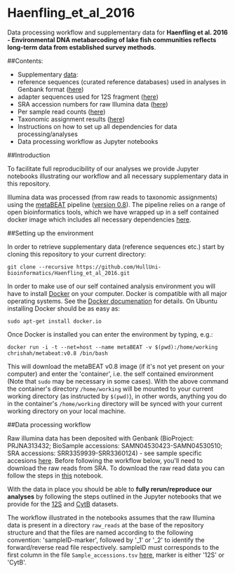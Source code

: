 # Haenfling_et_al_2016
Data processing workflow and supplementary data for __Haenfling et al. 2016 - Environmental DNA metabarcoding of lake fish communities reflects long-term data from established survey methods__.

##Contents:
 - Supplementary [data](https://github.com/HullUni-bioinformatics/Haenfling_et_al_2016/tree/master/supplementary_data):
  - reference sequences (curated reference databases) used in analyses in Genbank format ([here](https://github.com/HullUni-bioinformatics/Haenfling_et_al_2016/tree/master/supplementary_data/reference_DBs))
  - adapter sequences used for 12S fragment ([here](https://github.com/HullUni-bioinformatics/Haenfling_et_al_2016/tree/master/supplementary_data/adapters))
  - SRA accession numbers for raw Illumina data ([here](https://github.com/HullUni-bioinformatics/Haenfling_et_al_2016/blob/master/supplementary_data/Sample_accessions.tsv))
  - Per sample read counts ([here](https://github.com/HullUni-bioinformatics/Haenfling_et_al_2016/tree/master/supplementary_data/sample_read_stats))
  - Taxonomic assignment results ([here](https://github.com/HullUni-bioinformatics/Haenfling_et_al_2016/tree/master/supplementary_data/assignment_results))
 - Instructions on how to set up all dependencies for data processing/analyses
 - Data processing workflow as Jupyter notebooks


##Introduction

To facilitate full reproducibility of our analyses we provide Jupyter notebooks illustrating our workflow and all necessary supplementary data in this repository.

Illumina data was processed (from raw reads to taxonomic assignments) using the [metaBEAT](https://github.com/HullUni-bioinformatics/metaBEAT) pipeline ([version 0.8](https://github.com/HullUni-bioinformatics/metaBEAT/releases)). The pipeline relies on a range of open bioinformatics tools, which we have wrapped up in a self contained docker image which includes all necessary dependencies [here](https://hub.docker.com/r/chrishah/metabeat/).

##Setting up the environment

In order to retrieve supplementary data (reference sequences etc.) start by cloning this repository to your current directory:
```
git clone --recursive https://github.com/HullUni-bioinformatics/Haenfling_et_al_2016.git
```

In order to make use of our self contained analysis environment you will have to install [Docker](https://www.docker.com/) on your computer. Docker is compatible with all major operating systems. See the [Docker documenation](https://docs.docker.com/) for details. On Ubuntu installing Docker should be as easy as:

```
sudo apt-get install docker.io
```

Once Docker is installed you can enter the environment by typing, e.g.:
```
docker run -i -t --net=host --name metaBEAT -v $(pwd):/home/working chrishah/metabeat:v0.8 /bin/bash
```

This will download the metaBEAT v0.8 image (if it's not yet present on your computer) and enter the 'container', i.e. the self contained environment (Note that `sudo` may be necessary in some cases). With the above command the container's directory `/home/working` will be mounted to your current working directory (as instructed by `$(pwd)`), in other words, anything you do in the container's `/home/working` directory will be synced with your current working directory on your local machine. 

##Data processing workflow

Raw illumina data has been deposited with Genbank (BioProject: PRJNA313432; BioSample accessions: SAMN04530423-SAMN04530510; SRA accessions: SRR3359939-SRR3360124) - see sample specific accesions [here](https://github.com/HullUni-bioinformatics/Haenfling_et_al_2016/blob/master/supplementary_data/Sample_accessions.tsv). Before following the workflow below, you'll need to download the raw reads from SRA. To download the raw read data you can follow the steps in [this](https://github.com/HullUni-bioinformatics/Haenfling_et_al_2016/blob/master/raw_reads/How_to_download_from_SRA.ipynb) notebook.


With the data in place you should be able to __fully rerun/reproduce our analyses__ by following the steps outlined in the Jupyter notebooks that we provide for the [12S](https://github.com/HullUni-bioinformatics/Haenfling_et_al_2016/blob/master/12S/12S.ipynb) and [CytB](https://github.com/HullUni-bioinformatics/Haenfling_et_al_2016/blob/master/CytB/CytB.ipynb) datasets.

The workflow illustrated in the notebooks assumes that the raw Illumina data is present in a directory `raw_reads` at the base of the repository structure and that the files are named according to the following convention:
'sampleID-marker', followed by '_1' or '_2' to identify the forward/reverse read file respectively. sampleID must corresponds to the first column in the file `Sample_accessions.tsv` [here](https://github.com/HullUni-bioinformatics/Haenfling_et_al_2016/blob/master/supplementary_data/Sample_accessions.tsv), marker is either '12S' or 'CytB'.
